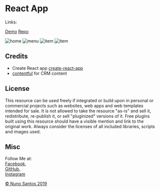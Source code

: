 # React App

Links:  

[Demo](https://foz-do-arelho-rooms.netlify.com)
[Repo](https://github.com/nunosantoswebdesigner/react-beach-resort)


![home](https://github.com/nunosantoswebdesigner/pdfs/blob/gh-pages/images/screen_resort_1.png)
![menu](https://github.com/nunosantoswebdesigner/pdfs/blob/gh-pages/images/screen_resort_2.png)
![item](https://github.com/nunosantoswebdesigner/pdfs/blob/gh-pages/images/screen_resort_3.png)
![item](https://github.com/nunosantoswebdesigner/pdfs/blob/gh-pages/images/screen_resort_4.png)



## Credits

- Create React app [create-react-app](https://facebook.github.io/create-react-app/docs/getting-started)
- [contentful](https://www.contentful.com/) for CRM content

## License
This resource can be used freely if integrated or build upon in personal or commercial projects such as websites, web apps and web templates intended for sale. It is not allowed to take the resource "as-is" and sell it, redistribute, re-publish it, or sell "pluginized" versions of it. Free plugins built using this resource should have a visible mention and link to the original work. Always consider the licenses of all included libraries, scripts and images used.

## Misc

Follow Me at:      
                [Facebook](http://www.facebook.com/nunosantoswebdesigner),     
                [GitHub](https://github.com/nunosantoswebdesigner),     
                [Instagram](https://www.instagram.com/nunosantos_webdesigner)     


[© Nuno Santos 2019](https://www.instagram.com/nunosantos_webdesigner)






